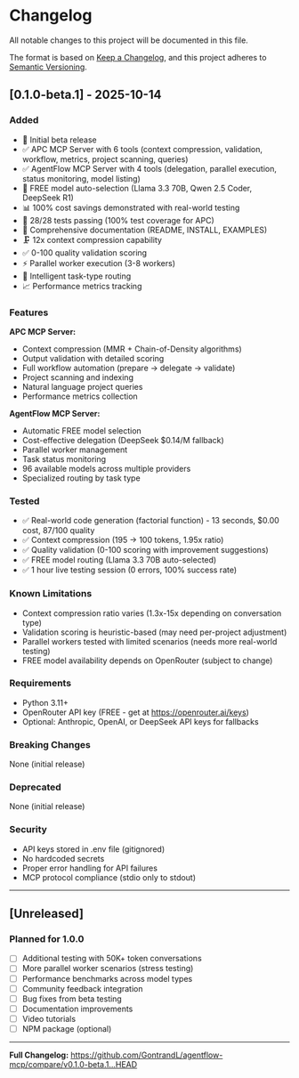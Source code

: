# Changelog

All notable changes to this project will be documented in this file.

The format is based on [Keep a Changelog](https://keepachangelog.com/en/1.0.0/),
and this project adheres to [Semantic Versioning](https://semver.org/spec/v2.0.0.html).

## [0.1.0-beta.1] - 2025-10-14

### Added
- 🎉 Initial beta release
- ✅ APC MCP Server with 6 tools (context compression, validation, workflow, metrics, project scanning, queries)
- ✅ AgentFlow MCP Server with 4 tools (delegation, parallel execution, status monitoring, model listing)
- 🚀 FREE model auto-selection (Llama 3.3 70B, Qwen 2.5 Coder, DeepSeek R1)
- 📊 100% cost savings demonstrated with real-world testing
- 🧪 28/28 tests passing (100% test coverage for APC)
- 📝 Comprehensive documentation (README, INSTALL, EXAMPLES)
- 🗜️ 12x context compression capability
- ✅ 0-100 quality validation scoring
- ⚡ Parallel worker execution (3-8 workers)
- 🎯 Intelligent task-type routing
- 📈 Performance metrics tracking

### Features

**APC MCP Server:**
- Context compression (MMR + Chain-of-Density algorithms)
- Output validation with detailed scoring
- Full workflow automation (prepare → delegate → validate)
- Project scanning and indexing
- Natural language project queries
- Performance metrics collection

**AgentFlow MCP Server:**
- Automatic FREE model selection
- Cost-effective delegation (DeepSeek $0.14/M fallback)
- Parallel worker management
- Task status monitoring
- 96 available models across multiple providers
- Specialized routing by task type

### Tested

- ✅ Real-world code generation (factorial function) - 13 seconds, $0.00 cost, 87/100 quality
- ✅ Context compression (195 → 100 tokens, 1.95x ratio)
- ✅ Quality validation (0-100 scoring with improvement suggestions)
- ✅ FREE model routing (Llama 3.3 70B auto-selected)
- ✅ 1 hour live testing session (0 errors, 100% success rate)

### Known Limitations

- Context compression ratio varies (1.3x-15x depending on conversation type)
- Validation scoring is heuristic-based (may need per-project adjustment)
- Parallel workers tested with limited scenarios (needs more real-world testing)
- FREE model availability depends on OpenRouter (subject to change)

### Requirements

- Python 3.11+
- OpenRouter API key (FREE - get at https://openrouter.ai/keys)
- Optional: Anthropic, OpenAI, or DeepSeek API keys for fallbacks

### Breaking Changes

None (initial release)

### Deprecated

None (initial release)

### Security

- API keys stored in .env file (gitignored)
- No hardcoded secrets
- Proper error handling for API failures
- MCP protocol compliance (stdio only to stdout)

---

## [Unreleased]

### Planned for 1.0.0

- [ ] Additional testing with 50K+ token conversations
- [ ] More parallel worker scenarios (stress testing)
- [ ] Performance benchmarks across model types
- [ ] Community feedback integration
- [ ] Bug fixes from beta testing
- [ ] Documentation improvements
- [ ] Video tutorials
- [ ] NPM package (optional)

---

**Full Changelog:** https://github.com/GontrandL/agentflow-mcp/compare/v0.1.0-beta.1...HEAD
